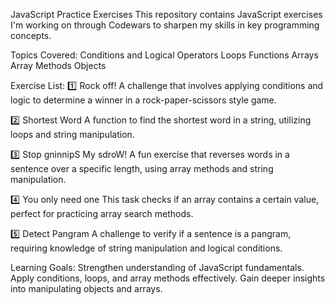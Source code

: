 JavaScript Practice Exercises
This repository contains JavaScript exercises I'm working on through Codewars to sharpen my skills in key programming concepts.

Topics Covered:
Conditions and Logical Operators
Loops
Functions
Arrays
Array Methods
Objects

Exercise List:
1️⃣ Rock off!
A challenge that involves applying conditions and logic to determine a winner in a rock-paper-scissors style game.

2️⃣ Shortest Word
A function to find the shortest word in a string, utilizing loops and string manipulation.

3️⃣ Stop gninnipS My sdroW!
A fun exercise that reverses words in a sentence over a specific length, using array methods and string manipulation.

4️⃣ You only need one
This task checks if an array contains a certain value, perfect for practicing array search methods.

5️⃣ Detect Pangram
A challenge to verify if a sentence is a pangram, requiring knowledge of string manipulation and logical conditions.

Learning Goals:
Strengthen understanding of JavaScript fundamentals.
Apply conditions, loops, and array methods effectively.
Gain deeper insights into manipulating objects and arrays.